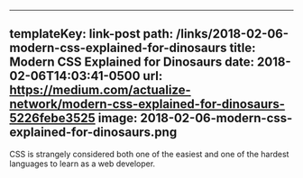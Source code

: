 ---
templateKey: link-post
path: /links/2018-02-06-modern-css-explained-for-dinosaurs
title: Modern CSS Explained for Dinosaurs
date: 2018-02-06T14:03:41-0500
url: https://medium.com/actualize-network/modern-css-explained-for-dinosaurs-5226febe3525
image: 2018-02-06-modern-css-explained-for-dinosaurs.png
----
CSS is strangely considered both one of the easiest and one of the hardest languages to learn as a web developer.
